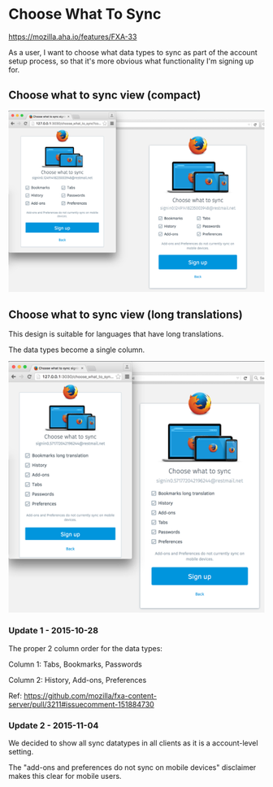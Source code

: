
Choose What To Sync
======================

https://mozilla.aha.io/features/FXA-33

As a user, I want to choose what data types to sync as part
 of the account setup process, so that it's more obvious what
 functionality I'm signing up for.

## Choose what to sync view (compact)

![](design1-compact.png)

## Choose what to sync view (long translations)

This design is suitable for languages that have long translations. 

The data types become a single column. 

![](design1-translation.png)

### Update 1 - 2015-10-28

The proper 2 column order for the data types: 

Column 1: Tabs, Bookmarks, Passwords 

Column 2: History, Add-ons, Preferences

Ref: https://github.com/mozilla/fxa-content-server/pull/3211#issuecomment-151884730

### Update 2 - 2015-11-04

We decided to show all sync datatypes in all clients as it is a account-level setting.

The "add-ons and preferences do not sync on mobile devices" disclaimer makes this clear for mobile users.
